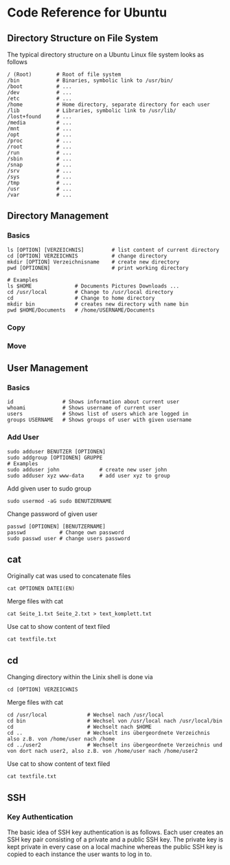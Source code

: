 # Code Reference for Ubuntu
## Directory Structure on File System
The typical directory structure on a Ubuntu Linux file system looks as follows
```Shell
/ (Root)        # Root of file system
/bin            # Binaries, symbolic link to /usr/bin/
/boot           # ...
/dev            # ...
/etc            # ...
/home           # Home directory, separate directory for each user
/lib            # Libraries, symbolic link to /usr/lib/
/lost+found     # ...
/media          # ...
/mnt            # ...
/opt            # ...
/proc           # ...
/root           # ...
/run            # ...
/sbin           # ...
/snap           # ...
/srv            # ...
/sys            # ...
/tmp            # ...
/usr            # ...
/var            # ...
```
## Directory Management
### Basics
```Shell
ls [OPTION] [VERZEICHNIS]         # list content of current directory
cd [OPTION] VERZEICHNIS           # change directory
mkdir [OPTION] Verzeichnisname    # create new directory
pwd [OPTIONEN]                    # print working directory

# Examples
ls $HOME              # Documents Pictures Downloads ...
cd /usr/local         # Change to /usr/local directory
cd                    # Change to home directory
mkdir bin             # creates new directory with name bin
pwd $HOME/Documents   # /home/USERNAME/Documents
```
### Copy
### Move
## User Management
### Basics
```Shell
id                # Shows information about current user
whoami            # Shows username of current user
users             # Shows list of users which are logged in
groups USERNAME   # Shows groups of user with given username
```
### Add User
```Shell
sudo adduser BENUTZER [OPTIONEN]
sudo addgroup [OPTIONEN] GRUPPE
# Examples
sudo adduser john             # create new user john
sudo adduser xyz www-data     # add user xyz to group
```
Add given user to sudo group
```Shell
sudo usermod -aG sudo BENUTZERNAME
```
Change password of given user 
```Shell
passwd [OPTIONEN] [BENUTZERNAME]
passwd           # Change own password
sudo passwd user # change users password
```

## cat
Originally cat was used to concatenate files
```Shell
cat OPTIONEN DATEI(EN)
```
Merge files with cat
```Shell
cat Seite_1.txt Seite_2.txt > text_komplett.txt
```
Use cat to show content of text filed
```Shell
cat textfile.txt
```
## cd
Changing directory within the Linix shell is done via
```Shell
cd [OPTION] VERZEICHNIS
```
Merge files with cat
```Shell
cd /usr/local             # Wechsel nach /usr/local
cd bin                    # Wechsel von /usr/local nach /usr/local/bin
cd                        # Wechselt nach $HOME
cd ..                     # Wechselt ins übergeordnete Verzeichnis also z.B. von /home/user nach /home
cd ../user2               # Wechselt ins übergeordnete Verzeichnis und von dort nach user2, also z.B. von /home/user nach /home/user2 
```
Use cat to show content of text filed
```Shell
cat textfile.txt
```
## SSH
### Key Authentication
The basic idea of SSH key authentication is as follows. Each user creates an SSH key pair consisting of a private and a public SSH key. The private key is kept private in every case on a local machine whereas the public SSH key is copied to each instance the user wants to log in to.
